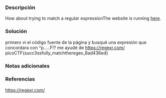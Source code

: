 ### Descripción 
How about trying to match a regular expressionThe website is running [here](http://saturn.picoctf.net:49995/).
### Solución 
primero vi el código fuente de la página y busqué una expresión que concordara con ^p.....F!? 
me ayudé de https://regexr.com/
picoCTF{succ3ssfully_matchtheregex_8ad436ed}
### Notas adicionales
### Referencias
https://regexr.com/